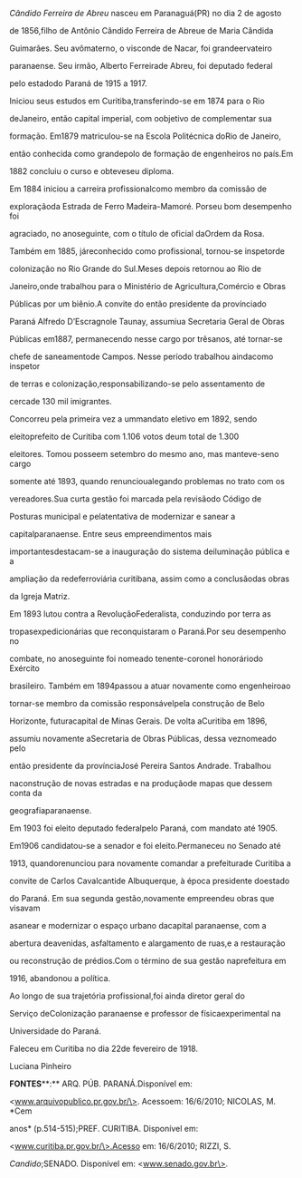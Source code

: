 

*Cândido Ferreira de Abreu* nasceu em Paranaguá(PR) no dia 2 de agosto

de 1856,filho de Antônio Cândido Ferreira de Abreue de Maria Cândida

Guimarães. Seu avômaterno, o visconde de Nacar, foi grandeervateiro

paranaense. Seu irmão, Alberto Ferreirade Abreu, foi deputado federal

pelo estadodo Paraná de 1915 a 1917.



Iniciou seus estudos em Curitiba,transferindo-se em 1874 para o Rio

deJaneiro, então capital imperial, com oobjetivo de complementar sua

formação. Em1879 matriculou-se na Escola Politécnica doRio de Janeiro,

então conhecida como grandepolo de formação de engenheiros no país.Em

1882 concluiu o curso e obteveseu diploma.



Em 1884 iniciou a carreira profissionalcomo membro da comissão de

exploraçãoda Estrada de Ferro Madeira-Mamoré. Porseu bom desempenho foi

agraciado, no anoseguinte, com o título de oficial daOrdem da Rosa.

Também em 1885, járeconhecido como profissional, tornou-se inspetorde

colonização no Rio Grande do Sul.Meses depois retornou ao Rio de

Janeiro,onde trabalhou para o Ministério de Agricultura,Comércio e Obras

Públicas por um biênio.A convite do então presidente da provínciado

Paraná Alfredo D’Escragnole Taunay, assumiua Secretaria Geral de Obras

Públicas em1887, permanecendo nesse cargo por trêsanos, até tornar-se

chefe de saneamentode Campos. Nesse período trabalhou aindacomo inspetor

de terras e colonização,responsabilizando-se pelo assentamento de

cercade 130 mil imigrantes.



Concorreu pela primeira vez a ummandato eletivo em 1892, sendo

eleitoprefeito de Curitiba com 1.106 votos deum total de 1.300

eleitores. Tomou posseem setembro do mesmo ano, mas manteve-seno cargo

somente até 1893, quando renuncioualegando problemas no trato com os

vereadores.Sua curta gestão foi marcada pela revisãodo Código de

Posturas municipal e pelatentativa de modernizar e sanear a

capitalparanaense. Entre seus empreendimentos mais

importantesdestacam-se a inauguração do sistema deiluminação pública e a

ampliação da redeferroviária curitibana, assim como a conclusãodas obras

da Igreja Matriz.



Em 1893 lutou contra a RevoluçãoFederalista, conduzindo por terra as

tropasexpedicionárias que reconquistaram o Paraná.Por seu desempenho no

combate, no anoseguinte foi nomeado tenente-coronel honoráriodo Exército

brasileiro. Também em 1894passou a atuar novamente como engenheiroao

tornar-se membro da comissão responsávelpela construção de Belo

Horizonte, futuracapital de Minas Gerais. De volta aCuritiba em 1896,

assumiu novamente aSecretaria de Obras Públicas, dessa veznomeado pelo

então presidente da provínciaJosé Pereira Santos Andrade. Trabalhou

naconstrução de novas estradas e na produçãode mapas que dessem conta da

geografiaparanaense.



Em 1903 foi eleito deputado federalpelo Paraná, com mandato até 1905.

Em1906 candidatou-se a senador e foi eleito.Permaneceu no Senado até

1913, quandorenunciou para novamente comandar a prefeiturade Curitiba a

convite de Carlos Cavalcantide Albuquerque, à época presidente doestado

do Paraná. Em sua segunda gestão,novamente empreendeu obras que visavam

asanear e modernizar o espaço urbano dacapital paranaense, com a

abertura deavenidas, asfaltamento e alargamento de ruas,e a restauração

ou reconstrução de prédios.Com o término de sua gestão naprefeitura em

1916, abandonou a política.



Ao longo de sua trajetória profissional,foi ainda diretor geral do

Serviço deColonização paranaense e professor de físicaexperimental na

Universidade do Paraná.



Faleceu em Curitiba no dia 22de fevereiro de 1918.



Luciana Pinheiro



**FONTES****:** ARQ. PÚB. PARANÁ.Disponível em:

\<www.arquivopublico.pr.gov.br/\>. Acessoem: 16/6/2010; NICOLAS, M. *Cem

anos* (p.514-515);PREF. CURITIBA. Disponível em:

\<www.curitiba.pr.gov.br/\>.Acesso em: 16/6/2010; RIZZI, S.

*Candido*;SENADO. Disponível em: \<www.senado.gov.br\>.

